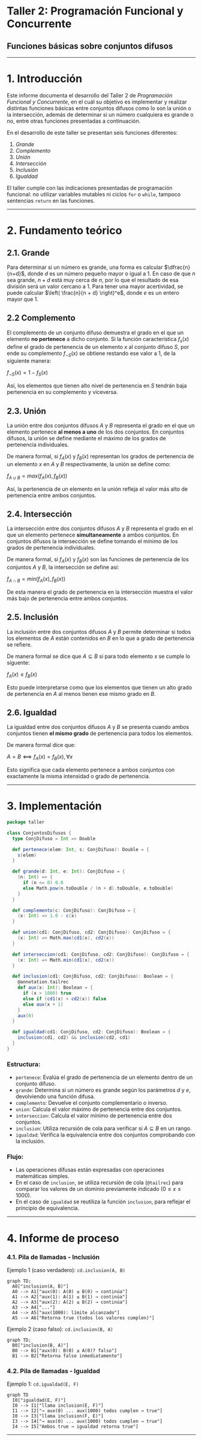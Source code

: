 # Taller 2: Programación Funcional y Concurrente
## Funciones básicas sobre conjuntos difusos

---
# 1. Introducción

Este informe documenta el desarrollo del Taller 2 de *Programación Funcional y Concurrente*, en el cuál su objetivo es implementar y realizar distintas funciones básicas entre conjuntos difusos como lo son la unión o la intersección, además de determinar si un número cualquiera es grande o no, entre otras funciones presentadas a continuación.

En el desarrollo de este taller se presentan seis funciones diferentes:
1. *Grande*
2. *Complemento*
3. *Unión*
4. *Intersección*
5. *Inclusión*
6. *Igualdad*

El taller cumple con las indicaciones presentadas de programación funcional: no utilizar variables mutables ni ciclos `for` o `while`, tampoco sentencias `return` en las funciones.

---
# 2. Fundamento teórico

## 2.1. Grande
Para determinar si un número es grande, una forma es calcular $\dfrac{n}{n+d}$, donde $d$ es un número pequeño mayor o igual a $1$. En caso de que $n$ sea grande, $n+d$ está muy cerca de $n$, por lo que el resultado de esa división será un valor cercano a $1$. Para tener una mayor acertividad, se puede calcular $\left( \frac{n}{n + d} \right)^e$, donde $e$ es un entero mayor que $1$.

## 2.2 Complemento
El complemento de un conjunto difuso demuestra el grado en el que un elemento **no pertenece** a dicho conjunto. Si la función característica $f_s(x)$ define el grado de pertenencia de un elemento $x$ al conjunto difuso $S$, por ende su complemento $f_{¬S}(x)$ se obtiene restando ese valor a 1, de la siguiente manera:

$f_{¬S}(x) = 1-f_S(x)$

Así, los elementos que tienen alto nivel de pertenencia en $S$ tendrán baja pertenencia en su complemento y viceversa.

## 2.3. Unión
La unión entre dos conjuntos difusos $A$ y $B$ representa el grado en el que un elemento pertenece **al menos a uno** de los dos conjuntos. En conjuntos difusos, la unión se define mediante el máximo de los grados de pertenencia individuales.

De manera formal, si $f_A(x)$ y $f_B(x)$ representan los grados de pertenencia de un elemento $x$ en $A$ y $B$ respectivamente, la unión se define como:

$f_{A∪B} = max(f_A(x), f_B(x))$

Así, la pertenencia de un elemento en la unión refleja el valor más alto de pertenencia entre ambos conjuntos.

## 2.4. Intersección
La intersección entre dos conjuntos difusos $A$ y $B$ representa el grado en el que un elemento pertenece **simultaneamente** a ambos conjuntos. En conjuntos difusos la intersección se define tomando el mínimo de los grados de pertenencia individuales.

De manera formal, si $f_A(x)$ y $f_B(x)$ son las funciones de pertenencia de los conjuntos $A$ y $B$, la intersección se define así:

$f_{A∩B} = min(f_A(x), f_B(x))$

De esta manera el grado de pertenencia en la intersección muestra el valor más bajo de pertenencia entre ambos conjuntos.

## 2.5. Inclusión
La inclusión entre dos conjuntos difusos $A$ y $B$ permite determinar si todos los elementos de $A$ están contenidos en $B$ en lo que a grado de pertenencia se refiere.

De manera formal se dice que $A⊆B$ si para todo elemento $x$ se cumple lo siguente:

$f_A(x) ≤ f_B(x)$

Esto puede interpretarse como que los elementos que tienen un alto grado de pertenencia en $A$ al menos tienen ese mismo grado en $B$.

## 2.6. Igualdad
La igualdad entre dos conjuntos difusos $A$ y $B$ se presenta cuando ambos conjuntos tienen **el mismo grado** de pertenencia para todos los elementos.

De manera formal dice que:

$A = B ⟺ f_A(x) = f_B(x), ∀x$

Esto significa que cada elemento pertenece a ambos conjuntos con exactamente la misma intensidad o grado de pertenencia.

---
# 3. Implementación
```scala
package taller

class ConjuntosDifusos {
  type ConjDifuso = Int => Double

  def pertenece(elem: Int, s: ConjDifuso): Double = {
    s(elem)
  }

  def grande(d: Int, e: Int): ConjDifuso = {
    (n: Int) => {
      if (n <= 0) 0.0
      else Math.pow(n.toDouble / (n + d).toDouble, e.toDouble)
    }
  }

  def complemento(c: ConjDifuso): ConjDifuso = {
    (x: Int) => 1.0 - c(x)
  }

  def union(cd1: ConjDifuso, cd2: ConjDifuso): ConjDifuso = {
    (x: Int) => Math.max(cd1(x), cd2(x))
  }

  def interseccion(cd1: ConjDifuso, cd2: ConjDifuso): ConjDifuso = {
    (x: Int) => Math.min(cd1(x), cd2(x))
  }

  def inclusion(cd1: ConjDifuso, cd2: ConjDifuso): Boolean = {
    @annotation.tailrec
    def aux(x: Int): Boolean = {
      if (x > 1000) true
      else if (cd1(x) > cd2(x)) false
      else aux(x + 1)
    }
    aux(0)
  }

  def igualdad(cd1: ConjDifuso, cd2: ConjDifuso): Boolean = {
    inclusion(cd1, cd2) && inclusion(cd2, cd1)
  }
}
```
### Estructura:
- `pertenece`: Evalúa el grado de pertenencia de un elemento dentro de un conjunto difuso.
- `grande`: Determina si un número es grande según los parámetros $d$ y $e$, devolviendo una función difusa.
- `complemento`: Devuelve el conjunto complementario o inverso.
- `union`: Calcula el valor máximo de pertenencia entre dos conjuntos.
- `interseccion`: Calcula el valor mínimo de pertenencia entre dos conjuntos.
- `inclusion`: Utiliza recursión de cola para verificar si $A ⊆ B$ en un rango.
- `igualdad`: Verifica la equivalencia entre dos conjuntos comprobando con la inclusión.

### Flujo:
- Las operaciones difusas están expresadas con operaciones matemáticas simples.
- En el caso de `inclusion`, se utiliza recursión de cola (`@tailrec`) para comparar los valores de un dominio previamente indicado ($0 ≤ x ≤ 1000$).
- En el caso de `igualdad` se reutiliza la función `inclusion`, para reflejar el principio de equivalencia.

---
# 4. Informe de proceso
### 4.1. Pila de llamadas - Inclusión

Ejemplo 1 (caso verdadero): `cd.inclusion(A, B)`

```mermaid
graph TD;
  A0["inclusion(A, B)"]
  A0 --> A1["aux(0): A(0) ≤ B(0) → continúa"]
  A1 --> A2["aux(1): A(1) ≤ B(1) → continúa"]
  A2 --> A3["aux(2): A(2) ≤ B(2) → continúa"]
  A3 --> A4["..."]
  A4 --> A5["aux(1000): límite alcanzado"]
  A5 --> A6["Retorna true (todos los valores cumplen)"]
```
Ejemplo 2 (caso falso): `cd.inclusion(B, A)`

```mermaid
graph TD;
  B0["inclusion(B, A)"]
  B0 --> B1["aux(0): B(0) ≤ A(0)? falso"]
  B1 --> B2["Retorna false inmediatamente"]
```
### 4.2. Pila de llamadas - Igualdad

Ejemplo 1: `cd.igualdad(E, F)`

```mermaid
graph TD
  I0["igualdad(E, F)"]
  I0 --> I1["llama inclusion(E, F)"]
  I1 --> I2["→ aux(0) ... aux(1000) todos cumplen → true"]
  I0 --> I3["llama inclusion(F, E)"]
  I3 --> I4["→ aux(0) ... aux(1000) todos cumplen → true"]
  I4 --> I5["Ambos true → igualdad retorna true"]
```

---